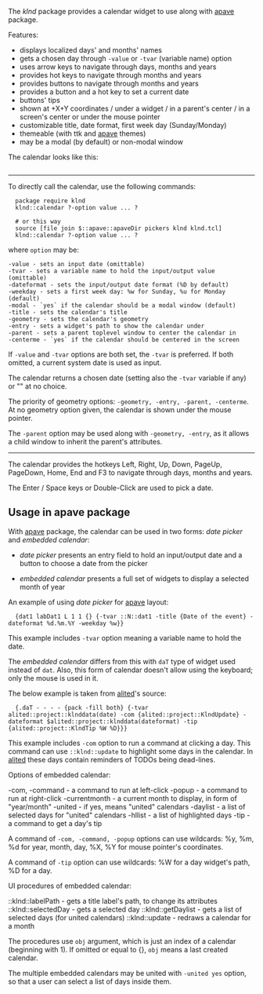 The *klnd* package provides a calendar widget to use along with [apave](../pave/index.html) package.

  Features:

  - displays localized days' and months' names
  - gets a chosen day through `-value` or `-tvar` (variable name) option
  - uses arrow keys to navigate through days, months and years
  - provides hot keys to navigate through months and years
  - provides buttons to navigate through months and years
  - provides a button and a hot key to set a current date
  - buttons' tips
  - shown at +X+Y coordinates / under a widget / in a parent's center / in a screen's center or under the mouse pointer
  - customizable title, date format, first week day (Sunday/Monday)
  - themeable (with ttk and [apave](../pave/index.html) themes)
  - may be a modal (by default) or non-modal window

  The calendar looks like this:

  <img src="../pave/files/widgdat2.png" class="media" alt="">

  <hr>

  To directly call the calendar, use the following commands:

      package require klnd
      klnd::calendar ?-option value ... ?

      # or this way
      source [file join $::apave::apaveDir pickers klnd klnd.tcl]
      klnd::calendar ?-option value ... ?

  where `option` may be:

    -value - sets an input date (omittable)
    -tvar - sets a variable name to hold the input/output value (omittable)
    -dateformat - sets the input/output date format (%D by default)
    -weekday - sets a first week day: %w for Sunday, %u for Monday (default)
    -modal - `yes` if the calendar should be a modal window (default)
    -title - sets the calendar's title
    -geometry - sets the calendar's geometry
    -entry - sets a widget's path to show the calendar under
    -parent - sets a parent toplevel window to center the calendar in
    -centerme - `yes` if the calendar should be centered in the screen

  If `-value` and `-tvar` options are both set, the `-tvar` is preferred. If both omitted, a current system date is used as input.

  The calendar returns a chosen date (setting also the `-tvar` variable if any) or "" at no choice.

  The priority of geometry options: `-geometry, -entry, -parent, -centerme`. At no geometry option given, the calendar is shown under the mouse pointer.

  The `-parent` option may be used along with `-geometry, -entry`, as it allows a child window to inherit the parent's attributes.

  <hr>

  The calendar provides the hotkeys Left, Right, Up, Down, PageUp, PageDown, Home, End and F3 to navigate through days, months and years.

  The Enter / Space keys or Double-Click are used to pick a date.

## Usage in apave package

  With [apave](../pave/index.html) package, the calendar can be used in two forms: <em>date picker</em> and <em>embedded calendar</em>:

   * <em>date picker</em> presents an entry field to hold an input/output date and a button to choose a date from the picker

   * <em>embedded calendar</em> presents a full set of widgets to display a selected month of year

  An example of using <em>date picker</em> for [apave](../pave/index.html) layout:

      {dat1 labDat1 L 1 1 {} {-tvar ::N::dat1 -title {Date of the event} -dateformat %d.%m.%Y -weekday %w}}

  This example includes `-tvar` option meaning a variable name to hold the date.

The <em>embedded calendar</em> differs from this with `daT` type of widget used instead of `dat`. Also, this form of calendar doesn't allow using the keyboard; only the mouse is used in it.

  The below example is taken from [alited](../alited/index.html)'s source:

      {.daT - - - - {pack -fill both} {-tvar alited::project::klnddata(date) -com {alited::project::KlndUpdate} -dateformat $alited::project::klnddata(dateformat) -tip {alited::project::KlndTip %W %D}}}

  This example includes `-com` option to run a command at clicking a day. This command can use `::klnd::update` to highlight some days in the calendar. In [alited](../alited/index.html) these days contain  reminders of TODOs being dead-lines.

  Options of embedded calendar:

   -com, -command - a command to run at left-click
   -popup - a command to run at right-click
   -currentmonth - a current month to display, in form of "year/month"
   -united - if yes, means "united" calendars
   -daylist - a list of selected days for "united" calendars
   -hllist - a list of highlighted days
   -tip - a command to get a day's tip

A command of `-com, -command, -popup` options can use wildcards: %y, %m, %d for year, month, day, %X, %Y for mouse pointer's coordinates.

A command of `-tip` option can use wildcards: %W for a day widget's path, %D for a day.

  UI procedures of embedded calendar:

   ::klnd::labelPath - gets a title label's path, to change its attributes
   ::klnd::selectedDay - gets a selected day
   ::klnd::getDaylist - gets a list of selected days (for united calendars)
   ::klnd::update - redraws a calendar for a month

  The procedures use `obj` argument, which is just an index of a calendar (beginning with 1). If omitted or equal to {}, `obj` means a last created calendar.

  The multiple embedded calendars may be united with `-united yes` option, so that a user can select a list of days inside them.
